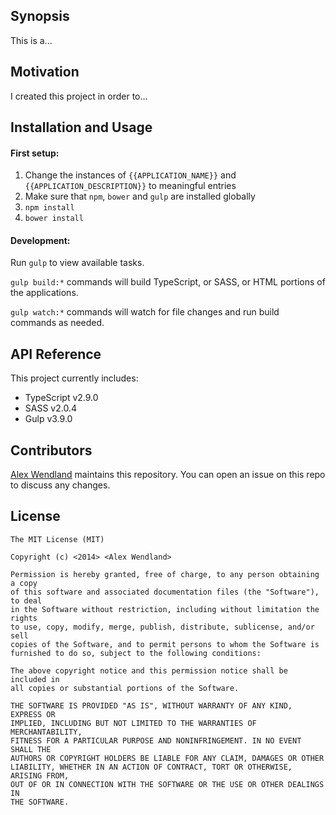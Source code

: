 ## Synopsis

This is a...

## Motivation

I created this project in order to...

## Installation and Usage

#### First setup:

 1. Change the instances of `{{APPLICATION_NAME}}` and `{{APPLICATION_DESCRIPTION}}` to meaningful entries
 2. Make sure that `npm`, `bower` and `gulp` are installed globally
 3. `npm install`
 4. `bower install`

#### Development:

Run `gulp` to view available tasks.

`gulp build:*` commands will build TypeScript, or SASS, or HTML portions of the applications.

`gulp watch:*` commands will watch for file changes and run build commands as needed.

## API Reference

This project currently includes:

 * TypeScript v2.9.0
 * SASS v2.0.4
 * Gulp v3.9.0

## Contributors

[Alex Wendland](https://github.com/awendland) maintains this repository. You can open an issue on this repo to discuss any changes.

## License

```
The MIT License (MIT)

Copyright (c) <2014> <Alex Wendland>

Permission is hereby granted, free of charge, to any person obtaining a copy
of this software and associated documentation files (the "Software"), to deal
in the Software without restriction, including without limitation the rights
to use, copy, modify, merge, publish, distribute, sublicense, and/or sell
copies of the Software, and to permit persons to whom the Software is
furnished to do so, subject to the following conditions:

The above copyright notice and this permission notice shall be included in
all copies or substantial portions of the Software.

THE SOFTWARE IS PROVIDED "AS IS", WITHOUT WARRANTY OF ANY KIND, EXPRESS OR
IMPLIED, INCLUDING BUT NOT LIMITED TO THE WARRANTIES OF MERCHANTABILITY,
FITNESS FOR A PARTICULAR PURPOSE AND NONINFRINGEMENT. IN NO EVENT SHALL THE
AUTHORS OR COPYRIGHT HOLDERS BE LIABLE FOR ANY CLAIM, DAMAGES OR OTHER
LIABILITY, WHETHER IN AN ACTION OF CONTRACT, TORT OR OTHERWISE, ARISING FROM,
OUT OF OR IN CONNECTION WITH THE SOFTWARE OR THE USE OR OTHER DEALINGS IN
THE SOFTWARE.
```